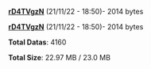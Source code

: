 [**rD4TVgzN**](/data/rD4TVgzN.txt) (21/11/22 - 18:50)- 2014 bytes

[**rD4TVgzN**](/data/rD4TVgzN.txt) (21/11/22 - 18:50)- 2014 bytes

**Total Datas**: 4160

**Total Size**: 22.97 MB / 23.0 MB